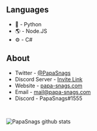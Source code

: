 ## Languages
* 🐍 - Python
* 🌎 - Node.JS
* ⚙️ - C#

## About
* Twitter - [@PapaSnags](https://twitter.com/PapaSnags)
* Discord Server - [Invite Link](https://discord.com/invite/w7B5nKB)
* Website - [papa-snags.com](https://papa-snags.com/)
* Email - mail@papa-snags.com
* Discord - PapaSnags#1555

<br>

![PapaSnags github stats](https://github-readme-stats.vercel.app/api?username=PapaSnags&show_icons=true&theme=radical&include_all_commits=true)
